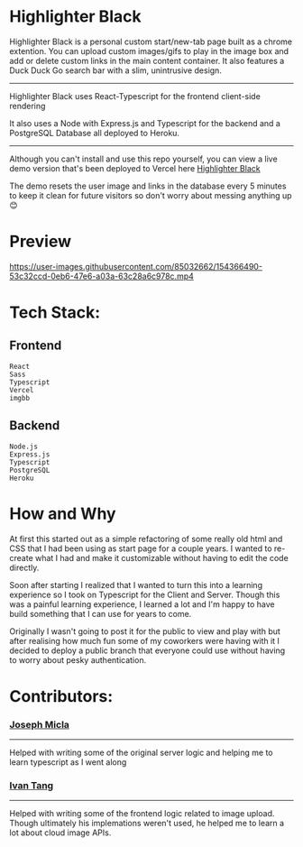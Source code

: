 <head>
<meta name="description" content="Git Repo - Highlighter Black Start Page" />
</head>

# Highlighter Black

Highlighter Black is a personal custom start/new-tab page built as a chrome extention. You can upload custom images/gifs to play in the image box and add or delete custom links in the main content container. It also features a Duck Duck Go search bar with a slim, unintrusive design.

---

Highlighter Black uses React-Typescript for the frontend client-side rendering

It also uses a Node with Express.js and Typescript for the backend and a PostgreSQL Database all deployed to Heroku.

---

Although you can't install and use this repo yourself, you can view a live demo version that's been deployed to Vercel here [Highlighter Black](https://highlighter-black.vercel.app/)

The demo resets the user image and links in the database every 5 minutes to keep it clean for future visitors so don't worry about messing anything up 😊

# Preview

https://user-images.githubusercontent.com/85032662/154366490-53c32ccd-0eb6-47e6-a03a-63c28a6c978c.mp4

# Tech Stack:

## Frontend

```
React
Sass
Typescript
Vercel
imgbb
```

## Backend

```
Node.js
Express.js
Typescript
PostgreSQL
Heroku
```

# How and Why

At first this started out as a simple refactoring of some really old html and CSS that I had been using as start page for a couple years. I wanted to re-create what I had and make it customizable without having to edit the code directly.

Soon after starting I realized that I wanted to turn this into a learning experience so I took on Typescript for the Client and Server. Though this was a painful learning experience, I learned a lot and I'm happy to have build something that I can use for years to come.

Originally I wasn't going to post it for the public to view and play with but after realising how much fun some of my coworkers were having with it I decided to deploy a public branch that everyone could use without having to worry about pesky authentication.

# Contributors:

### [Joseph Micla](https://github.com/JoeMics)

---

Helped with writing some of the original server logic and helping me to learn typescript as I went along

### [Ivan Tang](https://github.com/tangivan)

---

Helped with writing some of the frontend logic related to image upload. Though ultimately his implemations weren't used, he helped me to learn a lot about cloud image APIs.
